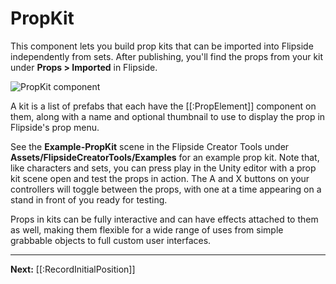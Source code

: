# PropKit

This component lets you build prop kits that can be imported into Flipside independently from sets. After publishing, you'll find the props from your kit under **Props > Imported** in Flipside.

![PropKit component](https://www.flipsidexr.com/files/docs/screenshots/propkit.png)

A kit is a list of prefabs that each have the [[:PropElement]] component on them, along with a name and optional thumbnail to use to display the prop in Flipside's prop menu.

See the **Example-PropKit** scene in the Flipside Creator Tools under **Assets/FlipsideCreatorTools/Examples** for an example prop kit. Note that, like characters and sets, you can press play in the Unity editor with a prop kit scene open and test the props in action. The A and X buttons on your controllers will toggle between the props, with one at a time appearing on a stand in front of you ready for testing.

Props in kits can be fully interactive and can have effects attached to them as well, making them flexible for a wide range of uses from simple grabbable objects to full custom user interfaces.

---

**Next:** [[:RecordInitialPosition]]
